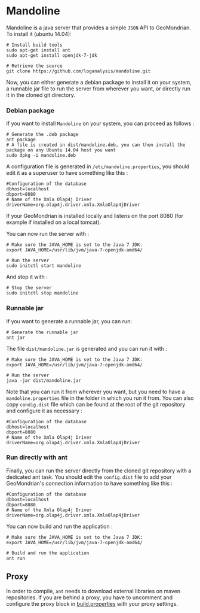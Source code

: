 Mandoline
=============

Mandoline is a java server that provides a simple `JSON` API to GeoMondrian. To install it (ubuntu 14.04):

    # Install build tools
    sudo apt-get install ant
    sudo apt-get install openjdk-7-jdk

    # Retrieve the source
    git clone https://github.com/loganalysis/mandoline.git

Now, you can either generate a debian package to install it on your system, a runnable jar file to run the server from 
wherever you want, or directly run it in the cloned git directory.

### Debian package
If you want to install `Mandoline` on your system, you can proceed as follows :

    # Generate the .deb package
    ant package
    # A file is created in dist/mandoline.deb, you can then install the package on any Ubuntu 14.04 host you want
    sudo dpkg -i mandoline.deb

A configuration file is generated in `/etc/mandoline.properties`, you should edit it as a superuser to have something like this :

    #Configuration of the database
    dbhost=localhost
    dbport=8080
    # Name of the Xmla Olap4j Driver
    driverName=org.olap4j.driver.xmla.XmlaOlap4jDriver

If your GeoMondrian is installed locally and listens on the port 8080 (for example if installed on a local tomcat).

You can now run the server with :

    # Make sure the JAVA_HOME is set to the Java 7 JDK:
    export JAVA_HOME=/usr/lib/jvm/java-7-openjdk-amd64/

    # Run the server
    sudo initctl start mandoline

And stop it with :

    # Stop the server
    sudo initctl stop mandoline


### Runnable jar 
If you want to generate a runnable jar, you can run:

    # Generate the runnable jar
    ant jar

The file `dist/mandoline.jar` is generated and you can run it with :

    # Make sure the JAVA_HOME is set to the Java 7 JDK:
    export JAVA_HOME=/usr/lib/jvm/java-7-openjdk-amd64/
    
    # Run the server
    java -jar dist/mandoline.jar

Note that you can run it from wherever you want, but you need to have a `mandoline.properties` file in the folder in which 
you run it from. You can also copy `condig.dist` file which can be found at the root of the git repository and configure it 
as necessary : 

    #Configuration of the database
    dbhost=localhost
    dbport=8080
    # Name of the Xmla Olap4j Driver
    driverName=org.olap4j.driver.xmla.XmlaOlap4jDriver

### Run directly with ant
Finally, you can run the server directly from the cloned git repository with a dedicated ant task.
You should edit the `config.dist` file to add your GeoMondrian's connection information to have something like this : 

    #Configuration of the database
    dbhost=localhost
    dbport=8080
    # Name of the Xmla Olap4j Driver
    driverName=org.olap4j.driver.xmla.XmlaOlap4jDriver

You can now build and run the application :

    # Make sure the JAVA_HOME is set to the Java 7 JDK:
    export JAVA_HOME=/usr/lib/jvm/java-7-openjdk-amd64/

    # Build and run the application
    ant run

## Proxy
In order to compile, `ant` needs to download external libraries on maven repositories.
If you are behind a proxy, you have to uncomment and configure the proxy block in [build.properties](https://github.com/loganalysis/mandoline/blob/master/build.properties)
with your proxy settings.

